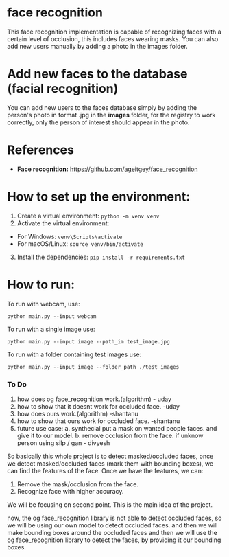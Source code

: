 # face recognition

This face recognition implementation is capable of recognizing faces with a certain level of occlusion, this includes faces wearing masks.
You can also add new users manually by adding a photo in the images folder.

# Add new faces to the database (facial recognition)

You can add new users to the faces database simply by adding the person's photo in format .jpg in the **images** folder, for the registry to work correctly, only the person of interest should appear in the photo.

# References

- **Face recognition:** https://github.com/ageitgey/face_recognition

# How to set up the environment:

1. Create a virtual environment: `python -m venv venv`
2. Activate the virtual environment:

- For Windows: `venv\Scripts\activate`
- For macOS/Linux: `source venv/bin/activate`

3. Install the dependencies: `pip install -r requirements.txt`

# How to run:

To run with webcam, use:

<pre><code>python main.py --input webcam</code></pre>

To run with a single image use:

<pre><code>python main.py --input image --path_im test_image.jpg</code></pre>

To run with a folder containing test images use:

<pre><code>python main.py --input image --folder_path ./test_images</code></pre>

### To Do

1. how does og face_recognition work.(algorithm) - uday
2. how to show that it doesnt work for occluded face. -uday
3. how does ours work.(algorithm) -shantanu
4. how to show that ours work for occluded face. -shantanu
5. future use case:
   a. synthecial put a mask on wanted people faces. and give it to our model.
   b. remove occlusion from the face. if unknow person using silp / gan - divyesh

So basically this whole project is to detect masked/occluded faces, once we detect masked/occluded faces (mark them with bounding boxes), we can find the features of the face.
Once we have the features, we can:

1. Remove the mask/occlusion from the face.
2. Recognize face with higher accuracy.

We will be focusing on second point.
This is the main idea of the project.

now, the og face_recognition library is not able to detect occluded faces, so we will be using our own model to detect occluded faces.
and then we will make bounding boxes around the occluded faces and then we will use the og face_recognition library to detect the faces, by providing it our bounding boxes.
